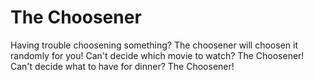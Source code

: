 # The Choosener

Having trouble choosening something? The choosener will choosen it randomly for you! Can't decide which movie to watch? The Choosener! Can't decide what to have for dinner? The Choosener!
